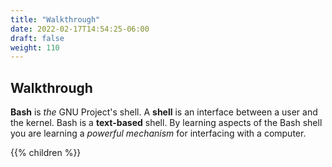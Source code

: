 ```yaml
---
title: "Walkthrough"
date: 2022-02-17T14:54:25-06:00
draft: false
weight: 110
---
```


## Walkthrough

**Bash** is *the* GNU Project's shell. A **shell** is an interface between a user and the kernel. Bash is a **text-based** shell. By learning aspects of the Bash shell you are learning a *powerful mechanism* for interfacing with a computer.

{{% children %}}